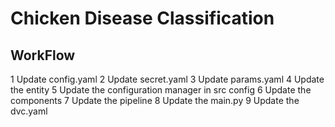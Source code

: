 # Chicken Disease Classification

## WorkFlow

1 Update config.yaml
2 Update secret.yaml
3 Update params.yaml
4 Update the entity
5 Update the configuration manager in src config
6 Update the components
7 Update the pipeline
8 Update the main.py
9 Update the dvc.yaml
